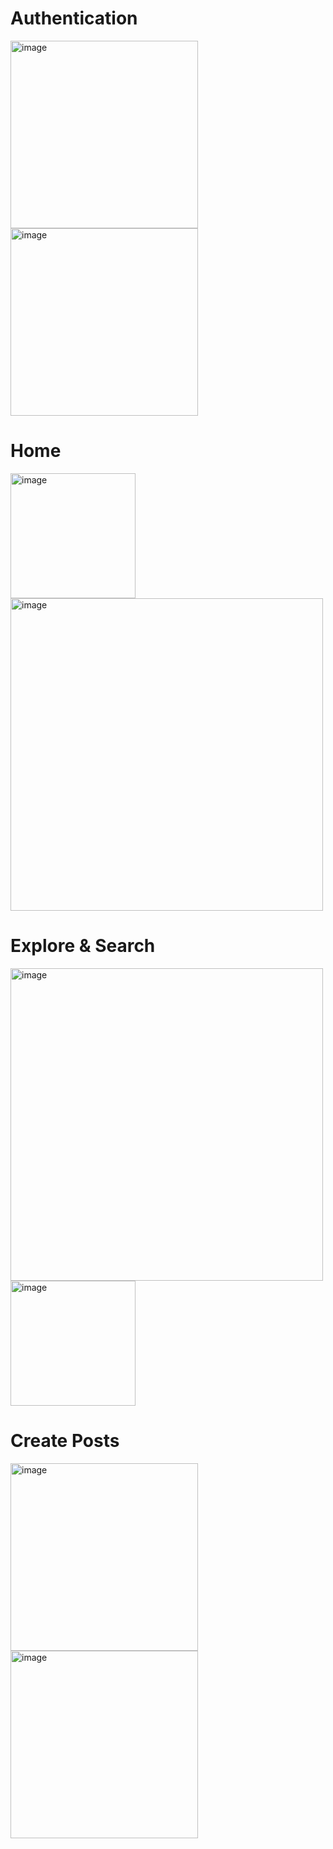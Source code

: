 # Authentication
<img width="300" alt="image" src="https://github.com/lillyxcko/Spark/assets/79551113/60b8202f-41d6-40db-921d-d0694df2fe2f">
<img width="300" alt="image" src="https://github.com/lillyxcko/Spark/assets/79551113/64deac77-cf35-4838-8a81-96d973b4e60a">

# Home
<img width="200" alt="image" src="https://github.com/lillyxcko/Spark/assets/79551113/90c7fa1b-4de2-4a87-b197-801774f6ce8c">
<img width="500" alt="image" src="https://github.com/lillyxcko/Spark/assets/79551113/0c882d40-0252-448e-82bc-dd5dc0d9d460">


# Explore & Search
<img width="500" alt="image" src="https://github.com/lillyxcko/Spark/assets/79551113/3e7612a5-65b5-44e3-9158-83d0d502253d">
<img width="200" alt="image" src="https://github.com/lillyxcko/Spark/assets/79551113/fdd812d1-a657-43f9-84a3-87aaca8b650d">


# Create Posts
<img width="300" alt="image" src="https://github.com/lillyxcko/Spark/assets/79551113/5c04282b-3130-4f46-9ede-16c42dc58c14">
<img width="300" alt="image" src="https://github.com/lillyxcko/Spark/assets/79551113/d306a7ea-bd9b-4563-9090-c752dc8c97f6">




